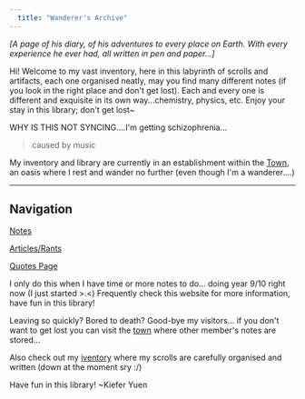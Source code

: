 ```yaml
---
  title: "Wanderer's Archive"
---
```



_[A page of his diary, of his adventures to every place on Earth. With every experience he ever had, all written in pen and paper...]_

Hi! Welcome to my vast inventory, here in this labyrinth of scrolls and artifacts, each one organised neatly, may you find many different notes (if you look in the right place and don't get lost). Each and every one is different and exquisite in its own way...chemistry, physics, etc. Enjoy your stay in this library; don't get lost~

WHY IS THIS NOT SYNCING....I'm getting schizophrenia...
> caused by music

My inventory and library are currently in an establishment within the [Town](/wanderer-archive/the-town.html), an oasis where I rest and wander no further (even though I'm a wanderer....)

---
## Navigation
[Notes](notes.md)

[Articles/Rants](/wanderer-archive/other/rants.html)

[Quotes Page](/wanderer-archive/other/quotes.html)

I only do this when I have time or more notes to do... doing year 9/10 right now (I just started >.<)
Frequently check this website for more information, have fun in this library!

Leaving so quickly? Bored to death? Good-bye my visitors... if you don't want to get lost you can visit the [town](/wanderer-archive/the-town.html) where other member's notes are stored...

Also check out my [iventory](https://wanderer-inventory.notion.site/Wanderer-s-Archive-551bf6d3382148678191175b1123296f) where my scrolls are carefully organised and written (down at the moment sry :/)
  
Have fun in this library! ~Kiefer Yuen

